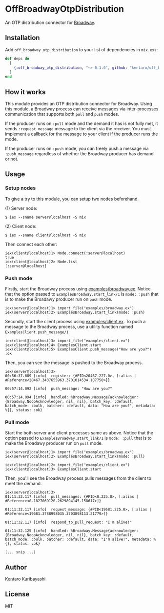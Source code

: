 # OffBroadwayOtpDistribution

An OTP distribution connector for [Broadway](https://github.com/dashbitco/broadway).

## Installation

Add `off_broadway_otp_distribution` to your list of dependencies in `mix.exs`:

```elixir
def deps do
  [
    {:off_broadway_otp_distribution, "~> 0.1.0", github: "kentaro/off_broadway_otp_distribution", branch: "main"}
  ]
end
```

## How it works

This module provides an OTP distribution connector for Broadway. Using this module, a Broadway process can receive messages via inter-processes communication that supports both `pull` and `push` modes.

If the producer runs on `:pull` mode and the demand it has is not fully met, it sends `:request_message` message to the client via the receiver. You must implement a callback for the message to your client if the producer runs the mode.

If the producer runs on `:push` mode, you can freely push a message via `:push_message` regardless of whether the Broadway producer has demand or not.

## Usage

### Setup nodes

To give a try to this module, you can setup two nodes beforehand.

(1) Server node:

```
$ iex --sname server@localhost -S mix
```

(2) Client node:

```
$ iex --sname client@localhost -S mix
```

Then connect each other:

```
iex(client@localhost)1> Node.connect(:server@localhost)
true
iex(client@localhost)2> Node.list
[:server@localhost]
```

### Push mode

Firstly, start the Broadway process using [examples/broadway.ex](examples/broadway.ex). Notice that the option passed to `ExamplesBroadway.start_link/1` is `mode: :push` that is to make the Broadawy producer run on `push` mode.

```
iex(server@localhost)1> import_file("examples/broadway.ex")
iex(server@localhost)2> ExamplesBroadway.start_link(mode: :push)
```

Secondly, start the client process using [examples/client.ex](examples/client.ex). To push a message to the Broadway process, use a utility function named `ExamplesClient.push_message/1`.

```
iex(client@localhost)3> import_file("examples/client.ex")
iex(client@localhost)4> ExamplesClient.start
iex(client@localhost)5> ExamplesClient.push_message("How are you?")
:ok
```

Then, you can see the message is pushed to the Broadway process.

```
iex(server@localhost)3>
00:56:37.689 [info]  register: {#PID<20467.227.0>, [:alias | #Reference<20467.3437655963.3701014534.187758>]}

00:57:14.092 [info]  push_message: "How are you?"

00:57:14.094 [info]  handled: %Broadway.Message{acknowledger: {Broadway.NoopAcknowledger, nil, nil}, batch_key: :default, batch_mode: :bulk, batcher: :default, data: "How are you?", metadata: %{}, status: :ok}
```

### Pull mode

Start the both server and client processes same as above. Notice that the option passed to `ExamplesBroadway.start_link/1` is `mode: :pull` that is to make the Broadawy producer run on `pull` mode.

```
iex(server@localhost)1> import_file("examples/broadway.ex")
iex(server@localhost)2> ExamplesBroadway.start_link(mode: :pull)
```

```
iex(client@localhost)2> import_file("examples/client.ex")
iex(client@localhost)3> ExamplesClient.start
```

Then, you'll see the Broadway process pulls messages from the client to meet the demand.

```
iex(server@localhost)3>
01:11:32.117 [info]  pull_messages: {#PID<0.225.0>, [:alias | #Reference<0.1827069120.2629894145.158617>]}

01:11:32.117 [info]  request_message: {#PID<19681.225.0>, [:alias | #Reference<19681.3788998035.3703898113.21779>]}

01:11:32.117 [info]  respond_to_pull_request: "I'm alive!"

01:11:32.125 [info]  handled: %Broadway.Message{acknowledger: {Broadway.NoopAcknowledger, nil, nil}, batch_key: :default, batch_mode: :bulk, batcher: :default, data: "I'm alive!", metadata: %{}, status: :ok}

(... snip ...)
```

## Author

[Kentaro Kuribayashi](https://kentarokuribayashi.com/)

## License

MIT
